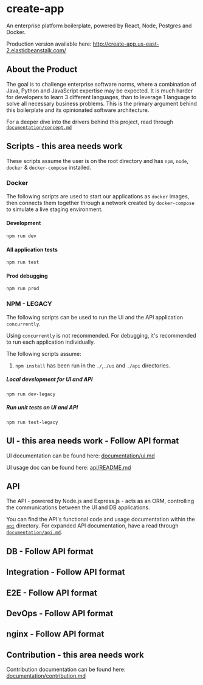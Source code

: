 # create-app 
An enterprise platform boilerplate, powered by React, Node, Postgres and Docker.     
      
Production version available here: http://create-app.us-east-2.elasticbeanstalk.com/      
      
## About the Product 
The goal is to challenge enterprise software norms, where a combination of Java, Python and JavaScript expertise may be
 expected. It is much harder for developers to learn 3 different languages, than to leverage 1 language to solve all
  necessary business problems. This is the primary argument behind this boilerplate and its opinionated software architecture.    

For a deeper dive into the drivers behind this project, read through [`documentation/concept.md`](https://github.com/escobard/create-app/blob/master/documentation/concept.md)      

## Scripts - this area needs work      
 These scripts assume the user is on the root directory and has `npm`, `node`, `docker` & `docker-compose` installed.      
      
### Docker      
 The following scripts are used to start our applications as `docker` images, then connects them together through a network created by `docker-compose` to simulate a live staging environment.  
      
#### Development      
 `npm run dev`          
 #### All application tests
 `npm run test`
 #### Prod debugging      
 `npm run prod`      

 ### NPM - LEGACY      
 The following scripts can be used to run the UI and the API application `concurrently`.       
      
Using `concurrently` is not recommended. For debugging, it's recommended to run each application individually.
      
The following scripts assume:      
      
1. `npm install` has been run in the `./`,`./ui` and `./api` directories.      
      
##### Local development for UI and API      
 `npm run dev-legacy`      
 ##### Run unit tests on UI and API      
 `npm run test-legacy`         
   
## UI - this area needs work - Follow API format
 UI documentation can be found here: [documentation/ui.md](https://github.com/escobard/create-app/blob/master/documentation/ui.md)      
      
UI usage doc can be found here: [api/README.md](https://github.com/escobard/create-app/blob/master/ui/README.md)      
      
## API   

The API - powered by Node.js and Express.js - acts as an ORM, controlling the communications between the UI and DB applications.  

You can find the API's functional code and usage documentation within the [`api`](https://github.com/escobard/create-app/tree/master/api) directory. For expanded API documentation, have a read through [`documentation/api.md`](https://github.com/escobard/create-app/blob/master/documentation/api.md).

## DB - Follow API format

## Integration - Follow API format

## E2E - Follow API format

## DevOps - Follow API format

## nginx - Follow API format
  
 
## Contribution - this area needs work
 Contribution documentation can be found here: [documentation/contribution.md](https://github.com/escobard/create-app/blob/master/documentation/contribution.md)      